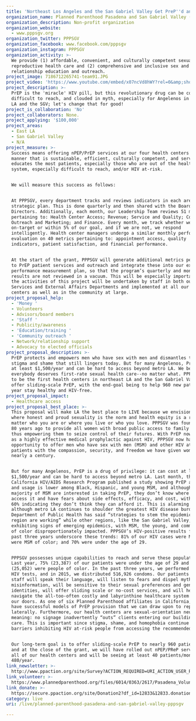 ```yaml
---
title: 'Northeast Los Angeles and the San Gabriel Valley Get PreP''d and PEP''d!! '
organization_name: Planned Parenthood Pasadena and San Gabriel Valley (PPPSGV)
organization_description: Non-profit organization
organization_website:
  - www.pppsgv.org
organization_twitter: PPPSGV
organization_facebook: www.facebook.com/pppsgv
organization_instagram: PPPSGV
organization_activity: >-
  We provide (1) affordable, convenient, and culturally competent sexual and
  reproductive health care and (2) comprehensive and inclusive sex and
  relationship education and outreach.
project_image: 7186712265741-team91.JPG
project_video: 'https://www.youtube.com/embed/x07ncVd8hWY?rel=0&amp;showinfo=0'
project_description: >-
  PrEP is the 'miracle' HIV pill, but this revolutionary drug can be costly,
  difficult to reach, and clouded in myth, especially for Angelenos in northeast
  LA and the SGV; let's change that for good!
project_is_collaboration: 'No'
project_collaborators: None.
project_applying: '$100,000'
project_areas:
  - East LA
  - San Gabriel Valley
  - N/A
project_measure: >-
  Success means offering nPEP/PrEP services at our four health centers in a
  manner that is sustainable, efficient, culturally competent, and serves and
  educates the most patients, especially those who are out of the healthcare
  system, especially difficult to reach, and/or HIV at-risk.  


  We will measure this success as follows: 


  At PPPSGV, every department tracks and reviews indicators in each area of our
  strategic plan. This is done quarterly and then shared with the Board of
  Directors. Additionally, each month, our Leadership Team reviews 51 metrics
  pertaining to: Health Center Access; Revenue; Service and Quality; Compliance;
  Outreach and Marketing; and Finance. Every month, we track whether we are
  on-target or within 5% of our goal, and if we are not, we respond
  intelligently. Health center managers undergo a similar monthly performance
  evaluation on 40 metrics pertaining to: appointment access, quality
  indicators, patient satisfaction, and financial performance. 


  At the start of the grant, PPPSGV will generate additional metrics pertaining
  to PrEP patient services and outreach and integrate these into our existing
  performance measurement plan, so that the program’s quarterly and monthly
  results are not reviewed in a vacuum. This will be especially important since
  the activities of this project will be undertaken by staff in both our Patient
  Services and External Affairs Departments and implemented at all our health
  centers as well as in the community at large.
project_proposal_help:
  - 'Money '
  - Volunteers
  - Advisors/board members
  - 'Staff '
  - Publicity/awareness
  - 'Education/training '
  - 'Community outreach '
  - Network/relationship support
  - Advocacy to elected officials
project_proposal_description: >-
  PrEP protects and empowers men who have sex with men and dismantles the sexual
  stigma and shame that still lingers today. But for many Angelenos, PrEP costs
  at least $1,500/year and can be hard to access beyond metro LA. We believe
  everybody deserves first-rate sexual health care--no matter what. PPPSGV aims
  to be the first health centers in northeast LA and the San Gabriel Valley to
  offer sliding-scale PrEP, with the end-goal being to help 960 new patients per
  year stay healthy and HIV-free.
project_proposal_impact:
  - Healthcare access
project_proposal_best_place: >-
  This proposal will make LA the best place to LIVE because we envision a place
  where honest and proud sexuality is the norm and health equity is a reality—no
  matter who you are or where you live or who you love. PPPSGV was founded over
  80 years ago to provide all women with broad public access to family planning,
  thus empowering them to seize control of their futures. With PrEP now proven
  as a highly effective medical prophylactic against HIV, PPPSGV now has the
  opportunity to offer men who have sex with men (MSM) and other HIV at-risk
  patients with the compassion, security, and freedom we have given women for
  nearly a century. 


  But for many Angelenos, PrEP is a drug of privilege: it can cost at least
  $1,500/year and can be hard to access beyond metro LA. Last month, the
  California HIV/AIDS Research Program published a study showing PrEP awareness
  and usage is lower among Black, Hispanic, and young MSM, and although the
  majority of MSM are interested in taking PrEP, they don’t know where or how to
  access it and have fears about side effects, efficacy, and cost, with nearly
  60% indicating they don’t think they can afford it. This is alarming because,
  although metro LA continues to shoulder the greatest HIV disease burden, the
  Department of Public Health has said “strategies to stem the epidemic in this
  region are working” while other regions, like the San Gabriel Valley, are
  exhibiting signs of emerging epidemics, with MSM, the young, and communities
  of color disproportionately impacted. PPPSGV’s HIV-positive results from the
  past three years underscore these trends: 81% of our HIV cases were MSM; 57%
  were MSM of color; and 70% were under the age of 29. 


  PPPSGV possesses unique capabilities to reach and serve these populations.
  Last year, 75% (23,387) of our patients were under the age of 29 and 81%
  (25,052) were people of color. In the past three years, we performed 32,409
  HIV tests, and in 2015, we distributed 516,926 condoms. Our patients know our
  staff will speak their language, will listen to fears and dispel myths and
  misinformation, will be sensitive to their sexual preferences and gender
  identities, will offer sliding scale or no-cost services, and will help them
  navigate the all-too-often costly and labyrinthine healthcare system beyond
  our doors. As one of six Planned Parenthood affiliates in California, we also
  have successful models of PrEP provision that we can draw upon to replicate
  laterally. Furthermore, our health centers are sexual-orientation neutral,
  meaning: no signage inadvertently “outs” clients entering our buildings for
  care. This is important since stigma, shame, and homophobia continue to be key
  barriers inhibiting HIV at-risk people from accessing the recommended care.  


  Our long-term goal is to offer sliding-scale PrEP to nearly 960 patients/year,
  and at the close of the grant, we will have rolled out nPEP/PReP services at
  all of our health centers and will be seeing at least 40 patients/month or
  480/year.
link_newsletter: >-
  http://www.ppaction.org/site/Survey?ACTION_REQUIRED=URI_ACTION_USER_REQUESTS&SURVEY_ID=4238&_ga=1.126581769.56550533.1472791199
link_volunteer: >-
  https://www.plannedparenthood.org/files/6014/0363/2617/Pasadena_Volunteer_Application2014.pdf#sthash.WLZgYaP2.dpuf
link_donate: >-
  https://secure.ppaction.org/site/Donation2?df_id=12833&12833.donation=form1&s_src=Evergreen_c3_PPDirected_banner&s_designeeid=1083&_ga=1.97325851.56550533.1472791199
category: live
uri: /live/planned-parenthood-pasadena-and-san-gabriel-valley-pppsgv

---
```

